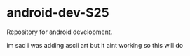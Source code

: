 # android-dev-S25
Repository for android development.

im sad i was adding ascii art but it aint working so this will do